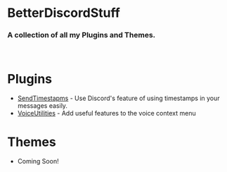 # BetterDiscordStuff

### A collection of all my Plugins and Themes.

<br/>

# Plugins
- [SendTimestapms](https://www.taimoor.me/api/downloads/bd/SendTimestamps) - Use Discord's feature of using timestamps in your messages easily.
- [VoiceUtilities](https://www.taimoor.me/api/downloads/bd/VoiceUtilities) - Add useful features to the voice context menu

# Themes
- Coming Soon!